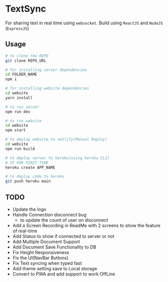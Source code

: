 # TextSync

For sharing text in real time using `websocket`. Build using `ReactJS` and `NodeJS` (`ExpressJS`)

## Usage

```sh
# to clone the REPO
git clone REPO_URL

# for installing server dependencies
cd FOLDER_NAME
npm i

# for installing website dependencies
cd website
yarn install

# to run server
npm run dev

# to run website
cd website
npm start

# to deploy website to netlify(Manual Deploy)
cd website
npm run build

# to deploy server to heroku(using heroku CLI)
# IF FOR FIRST TIME
heroku create APP_NAME

# to deploy code to heroku
git push heroku main
```

## TODO

- Update the logo
- Handle Connection disconnect bug
  - to update the count of user on disconnect
- Add a Screen Recording in ReadMe with 2 screens to show the feature of real-time
- Add Status to show if connected to server or not
- Add Multiple Document Support
- Add Document Save Functionality to DB
- Fix Height Responsiveness
- Fix the UI(NavBar Buttons)
- Fix Text syncing when typed fast
- Add theme setting save to Local storage
- Convert to PWA and add support to work OffLine
